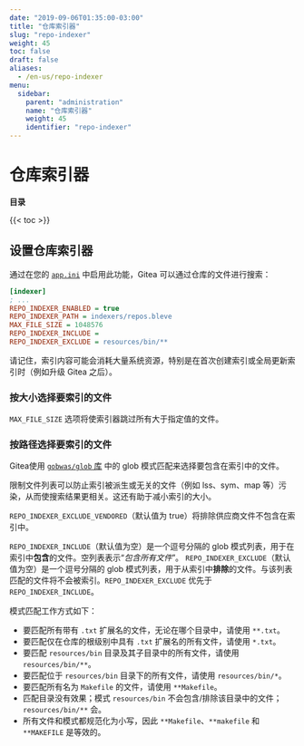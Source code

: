 ```yaml
---
date: "2019-09-06T01:35:00-03:00"
title: "仓库索引器"
slug: "repo-indexer"
weight: 45
toc: false
draft: false
aliases:
  - /en-us/repo-indexer
menu:
  sidebar:
    parent: "administration"
    name: "仓库索引器"
    weight: 45
    identifier: "repo-indexer"
---
```


# 仓库索引器

**目录**

{{< toc >}}

## 设置仓库索引器

通过在您的 [`app.ini`](https://docs.gitea.io/en-us/config-cheat-sheet/) 中启用此功能，Gitea 可以通过仓库的文件进行搜索：

```ini
[indexer]
; ...
REPO_INDEXER_ENABLED = true
REPO_INDEXER_PATH = indexers/repos.bleve
MAX_FILE_SIZE = 1048576
REPO_INDEXER_INCLUDE =
REPO_INDEXER_EXCLUDE = resources/bin/**
```

请记住，索引内容可能会消耗大量系统资源，特别是在首次创建索引或全局更新索引时（例如升级 Gitea 之后）。

### 按大小选择要索引的文件

`MAX_FILE_SIZE` 选项将使索引器跳过所有大于指定值的文件。

### 按路径选择要索引的文件

Gitea使用 [`gobwas/glob` 库](https://github.com/gobwas/glob) 中的 glob 模式匹配来选择要包含在索引中的文件。

限制文件列表可以防止索引被派生或无关的文件（例如 lss、sym、map 等）污染，从而使搜索结果更相关。这还有助于减小索引的大小。

`REPO_INDEXER_EXCLUDE_VENDORED`（默认值为 true）将排除供应商文件不包含在索引中。

`REPO_INDEXER_INCLUDE`（默认值为空）是一个逗号分隔的 glob 模式列表，用于在索引中**包含**的文件。空列表表示“_包含所有文件_”。
`REPO_INDEXER_EXCLUDE`（默认值为空）是一个逗号分隔的 glob 模式列表，用于从索引中**排除**的文件。与该列表匹配的文件将不会被索引。`REPO_INDEXER_EXCLUDE` 优先于 `REPO_INDEXER_INCLUDE`。

模式匹配工作方式如下：

- 要匹配所有带有 `.txt` 扩展名的文件，无论在哪个目录中，请使用 `**.txt`。
- 要匹配仅在仓库的根级别中具有 `.txt` 扩展名的所有文件，请使用 `*.txt`。
- 要匹配 `resources/bin` 目录及其子目录中的所有文件，请使用 `resources/bin/**`。
- 要匹配位于 `resources/bin` 目录下的所有文件，请使用 `resources/bin/*`。
- 要匹配所有名为 `Makefile` 的文件，请使用 `**Makefile`。
- 匹配目录没有效果；模式 `resources/bin` 不会包含/排除该目录中的文件；`resources/bin/**` 会。
- 所有文件和模式都规范化为小写，因此 `**Makefile`、`**makefile` 和 `**MAKEFILE` 是等效的。
